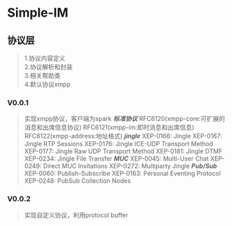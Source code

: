# Simple-IM
## 协议层
> 1.协议内容定义  
> 2.协议解析和封装  
> 3.相关帮助类  
> 4.默认协议xmpp  

### V0.0.1 
> 实现xmpp协议，客户端为spark
> ***标准协议***
  RFC6120(xmpp-core:可扩展的消息和出席信息协议)
  RFC6121(xmpp-im:即时消息和出席信息)
  RFC6122(xmpp-address:地址格式)
> ***jingle***
  XEP-0166: Jingle
  XEP-0167: Jingle RTP Sessions
  XEP-0176: Jingle ICE-UDP Transport Method
  XEP-0177: Jingle Raw UDP Transport Method
  XEP-0181: Jingle DTMF
  XEP-0234: Jingle File Transfer
> ***MUC***
  XEP-0045: Multi-User Chat
  XEP-0249: Direct MUC Invitations
  XEP-0272: Multiparty Jingle
> ***Pub/Sub***
  XEP-0060: Publish-Subscribe
  XEP-0163: Personal Eventing Protocol
  XEP-0248: PubSub Collection Nodes
  
### V0.0.2
> 实现自定义协议，利用protocol buffer
  